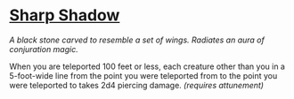 # [Sharp Shadow](https://hollowknight.wiki/w/Sharp_Shadow)

*A black stone carved to resemble a set of wings. Radiates an aura of conjuration magic.*

When you are teleported 100 feet or less, each creature other than you in a 5-foot-wide line from the point you were teleported from to the point you were teleported to takes 2d4 piercing damage. *(requires attunement)*
